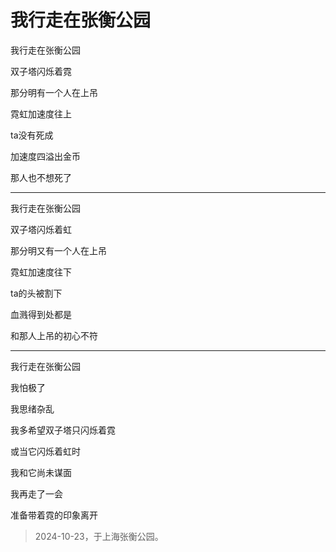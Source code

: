 # 我行走在张衡公园

我行走在张衡公园

双子塔闪烁着霓

那分明有一个人在上吊

霓虹加速度往上

ta没有死成

加速度四溢出金币

那人也不想死了

---

我行走在张衡公园

双子塔闪烁着虹

那分明又有一个人在上吊

霓虹加速度往下

ta的头被割下

血溅得到处都是

和那人上吊的初心不符

---

我行走在张衡公园

我怕极了

我思绪杂乱

我多希望双子塔只闪烁着霓

或当它闪烁着虹时

我和它尚未谋面

我再走了一会

准备带着霓的印象离开

> 2024-10-23，于上海张衡公园。
